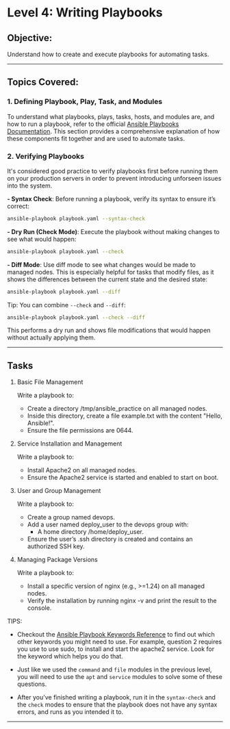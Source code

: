 # **Level 4: Writing Playbooks**

## **Objective:**

Understand how to create and execute playbooks for automating tasks.

---

## **Topics Covered:**

### **1. Defining Playbook, Play, Task, and Modules**

To understand what playbooks, plays, tasks, hosts, and modules are, and how to run a playbook, refer to the official [Ansible Playbooks Documentation](https://docs.ansible.com/ansible/latest/getting_started/get_started_playbook.html). This section provides a comprehensive explanation of how these components fit together and are used to automate tasks.

### **2. Verifying Playbooks**

It's considered good practice to verify playbooks first before running them on your production servers in order to prevent introducing unforseen issues into the system.

**- Syntax Check**: Before running a playbook, verify its syntax to ensure it’s correct:

```bash
ansible-playbook playbook.yaml --syntax-check
```

**- Dry Run (Check Mode)**: Execute the playbook without making changes to see what would happen:

```bash
ansible-playbook playbook.yaml --check
```

**- Diff Mode**: Use diff mode to see what changes would be made to managed nodes. This is especially helpful for tasks that modify files, as it shows the differences between the current state and the desired state:

```bash
ansible-playbook playbook.yaml --diff
```

Tip: You can combine `--check` and `--diff`:

```bash
ansible-playbook playbook.yaml --check --diff
```

This performs a dry run and shows file modifications that would happen without actually applying them.

---

## **Tasks**

1. Basic File Management

    Write a playbook to:

    - Create a directory /tmp/ansible_practice on all managed nodes.
    - Inside this directory, create a file example.txt with the content "Hello, Ansible!".
    - Ensure the file permissions are 0644.

2. Service Installation and Management

    Write a playbook to:

    - Install Apache2 on all managed nodes.
    - Ensure the Apache2 service is started and enabled to start on boot.

3. User and Group Management

    Write a playbook to:

    - Create a group named devops.
    - Add a user named deploy_user to the devops group with:
        - A home directory /home/deploy_user.
    - Ensure the user’s .ssh directory is created and contains an authorized SSH key.

4. Managing Package Versions

    Write a playbook to:

    - Install a specific version of nginx (e.g., >=1.24) on all managed nodes.
    - Verify the installation by running nginx -v and print the result to the console.

TIPS:

- Checkout the [Ansible Playbook Keywords Reference](https://docs.ansible.com/ansible/latest/reference_appendices/playbooks_keywords.html) to find out which other keywords you might need to use. For example, question 2 requires you use to use sudo, to install and start the apache2 service. Look for the keyword which helps you do that. 

- Just like we used the `command` and `file` modules in the previous level, you will need to use the `apt` and `service` modules to solve some of these questions.

- After you've finished writing a playbook, run it in the `syntax-check` and the `check` modes to ensure that the playbook does not have any syntax errors, and runs as you intended it to.

---

